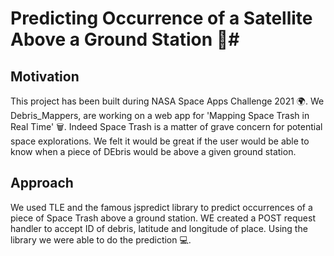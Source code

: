 # Predicting Occurrence of a Satellite Above a Ground Station 🚀#
## Motivation ##
This project has been built during NASA Space Apps Challenge 2021 🌍. We Debris_Mappers, are working on a web app for 'Mapping Space Trash in Real Time' 🗑. Indeed Space Trash is a matter of grave concern for potential space explorations. We felt it would be great if the user would be able to know when a piece of DEbris would be above a given ground station.
## Approach ##
We used TLE and the famous jspredict library to predict occurrences of a piece of Space Trash above a ground station. WE created a POST request handler to accept ID of debris, latitude and longitude of place. Using the library we were able to do the prediction 💻.